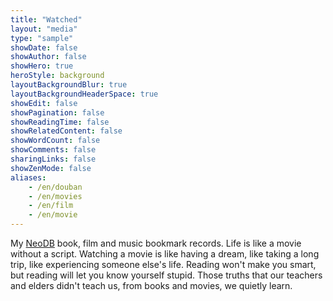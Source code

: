 ```yaml
---
title: "Watched"
layout: "media"
type: "sample"
showDate: false
showAuthor: false
showHero: true
heroStyle: background
layoutBackgroundBlur: true
layoutBackgroundHeaderSpace: true
showEdit: false
showPagination: false
showReadingTime: false
showRelatedContent: false
showWordCount: false
showComments: false
sharingLinks: false
showZenMode: false
aliases:
    - /en/douban
    - /en/movies
    - /en/film
    - /en/movie
---
```


My [NeoDB](https://neodb.social/users/eallion/) book, film and music bookmark records.
Life is like a movie without a script. Watching a movie is like having a dream, like taking a long trip, like experiencing someone else's life. Reading won't make you smart, but reading will let you know yourself stupid. Those truths that our teachers and elders didn't teach us, from books and movies, we quietly learn.
